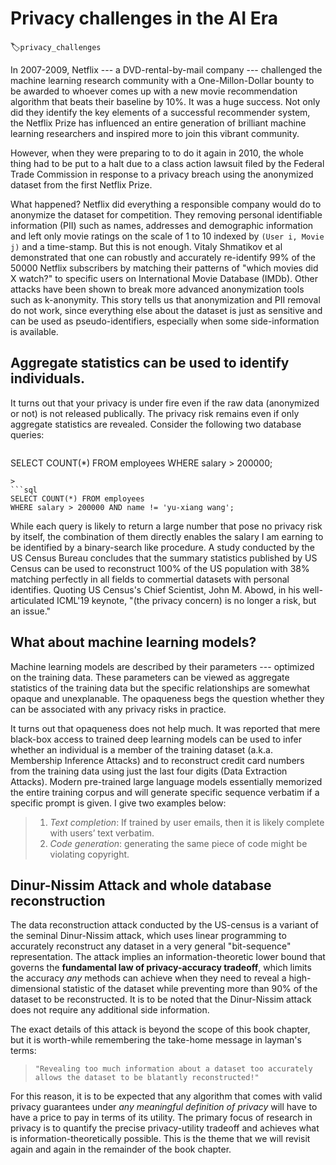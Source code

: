 # Privacy challenges in the AI Era
:label:`privacy_challenges`

In 2007-2009, Netflix --- a DVD-rental-by-mail company --- challenged the machine learning research community with a One-Millon-Dollar bounty to be awarded to whoever comes up with a new movie recommendation algorithm that beats their baseline by 10%. It was a huge success. Not only did they identify the key elements of a successful recommender system, the Netflix Prize has influenced an entire generation of brilliant machine learning researchers and inspired more to join this vibrant community.

However, when they were preparing to to do it again in 2010, the whole thing had to be put to a halt due to a class action lawsuit filed by the Federal Trade Commission in response to a privacy breach using the anonymized dataset from the first Netflix Prize. 

What happened? Netflix did everything a responsible company would do to anonymize the dataset for competition. They removing personal identifiable information (PII) such as names, addresses and demographic information and left only movie ratings on the scale of 1 to 10 indexed by ```(User i, Movie j)``` and a time-stamp. But this is not enough.  Vitaly Shmatikov et al demonstrated that one can robustly and accurately re-identify 99% of the 50000 Netflix subscribers by matching their patterns of "which movies did X watch?" to specific users on International Movie Database (IMDb). Other attacks have been shown to break more advanced anonymization tools such as k-anonymity. This story tells us that anonymization and PII removal do not work, since everything else about the dataset is just as sensitive and can be used as pseudo-identifiers, especially when some side-information is available.
 
## Aggregate statistics can be used to identify individuals.

It turns out that your privacy is under fire even if the raw data (anonymized or not) is not released publically. The privacy risk remains even if only aggregate statistics are revealed. Consider the following two database queries:
> ```sql
SELECT COUNT(*) FROM employees 
WHERE salary > 200000;
```
>
```sql
SELECT COUNT(*) FROM employees
WHERE salary > 200000 AND name != 'yu-xiang wang';
```

While each query is likely to return a large number that pose no privacy risk by itself, the combination of them directly enables the salary I am earning to be identified by a binary-search like procedure. A study conducted by the US Census Bureau concludes that the summary statistics published by US Census can be used to reconstruct 100% of the US population with 38% matching  perfectly in all fields to commertial datasets with personal identifies. Quoting US Census's Chief Scientist, John M. Abowd, in his well-articulated ICML'19 keynote, "(the privacy concern) is no longer a risk, but an issue."


## What about machine learning models? 
Machine learning models are described by their parameters --- optimized on the training data. These parameters can be viewed as aggregate statistics of the training data but the specific relationships are somewhat opaque and unexplanable. The opaqueness begs the question whether they can be associated with any privacy risks in practice.

It turns out that opaqueness does not help much. It was reported that mere black-box access to trained deep learning models can be used to infer whether an individual is a member of the training dataset (a.k.a. Membership Inference Attacks) and to reconstruct credit card numbers from the training data using just the last four digits (Data Extraction Attacks). Modern pre-trained large language models essentially memorized the entire training corpus and will generate specific sequence verbatim if a specific prompt is given. I give two examples below:

> 1. *Text completion*:  If trained by user emails, then it is likely complete with users’ text verbatim.
> 2. *Code generation*:  generating the same piece of code might be violating copyright.



## Dinur-Nissim Attack and whole database reconstruction

The data reconstruction attack conducted by the US-census is a variant of the seminal Dinur-Nissim attack, which uses linear programming to accurately reconstruct any dataset in a very general "bit-sequence" representation.  The attack implies an information-theoretic lower bound that governs the **fundamental law of privacy-accuracy tradeoff**, which limits the accuracy *any* methods can achieve when they need to reveal a high-dimensional statistic of the dataset while preventing more than 90% of the dataset to be reconstructed. It is to be noted that the Dinur-Nissim attack does not require any additional side information.

The exact details of this attack is beyond the scope of this book chapter, but it is worth-while remembering the take-home message in layman's terms:  

>`"Revealing too much information about a dataset too accurately allows the dataset to be blatantly reconstructed!"`


For this reason, it is to be expected that any algorithm that comes with valid privacy guarantees under *any meaningful definition of privacy* will have to have a price to pay in terms of its utility. The primary focus of research in privacy is to quantify the precise privacy-utility tradeoff and achieves what is information-theoretically possible. This is the theme that we will revisit again and again in the remainder of the book chapter.


